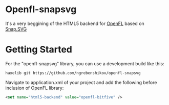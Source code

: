 Openfl-snapsvg
==============

It's a very beggining of the HTML5 backend for [OpenFL](http://www.openfl.org) based on [Snap.SVG](http://snapsvg.io)

Getting Started
==================

For the "openfl-snapsvg" library, you can use a development build like this:

    haxelib git https://github.com/ngrebenshikov/openfl-snapsvg

Navigate to application.xml of your project and add the following before inclusion of OpenFL library:
```xml
<set name="html5-backend" value="openfl-bitfive" />
```
